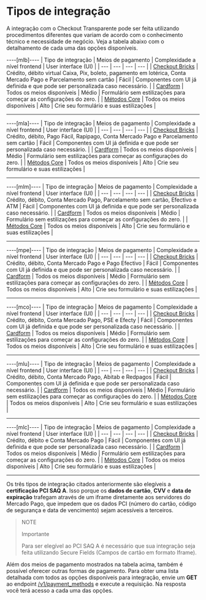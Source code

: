 # Tipos de integração

A integração com o Checkout Transparente pode ser feita utilizando procedimentos diferentes que variam de acordo com o conhecimento técnico e necessidade de negócio. Veja a tabela abaixo com o detalhamento de cada uma das opções disponíveis.

----[mlb]---- 
| Tipo de integração  | Meios de pagamento  | Complexidade a nível frontend  | User interface (UI)  |
| --- | --- | --- | --- | 
| [Checkout Bricks](/developers/pt/docs/checkout-bricks/landing) | Crédito, débito virtual Caixa, Pix, boleto, pagamento em lotérica, Conta Mercado Pago e Parcelamento sem cartão | Fácil  | Componentes com UI já definida e que pode ser personalizada caso necessário.  | 
| [Cardform](/developers/pt/docs/checkout-api/integration-configuration/card/integrate-via-cardform)  | Todos os meios disponíveis  | Médio  | Formulário sem estilizações para começar as configurações do zero.  | 
|  [Métodos Core](/developers/pt/docs/checkout-api/integration-configuration/card/integrate-via-core-methods)  | Todos os meios disponíveis  | Alto | Crie seu formulário e suas estilizações  | 

------------

----[mla]---- 
| Tipo de integração  | Meios de pagamento  | Complexidade a nível frontend  | User interface (UI)  |
| --- | --- | --- | --- | 
| [Checkout Bricks](/developers/pt/docs/checkout-bricks/landing)  | Crédito, débito, Pago Fácil, Rapipago, Conta Mercado Pago e Parcelamento sem cartão | Fácil  | Componentes com UI já definida e que pode ser personalizada caso necessário.  | 
| [Cardform](/developers/pt/docs/checkout-api/integration-configuration/card/integrate-via-cardform)  | Todos os meios disponíveis  | Médio  | Formulário sem estilizações para começar as configurações do zero.  | 
|  [Métodos Core](/developers/pt/docs/checkout-api/integration-configuration/card/integrate-via-core-methods)  | Todos os meios disponíveis  | Alto | Crie seu formulário e suas estilizações  | 

------------

----[mlm]---- 
| Tipo de integração  | Meios de pagamento  | Complexidade a nível frontend  | User interface (UI)  |
| --- | --- | --- | --- | 
| [Checkout Bricks](/developers/pt/docs/checkout-bricks/landing)  | Crédito, débito, Conta Mercado Pago, Parcelamento sem cartão, Efectivo e ATM | Fácil  | Componentes com UI já definida e que pode ser personalizada caso necessário.  | 
| [Cardform](/developers/pt/docs/checkout-api/integration-configuration/card/integrate-via-cardform)  | Todos os meios disponíveis  | Médio  | Formulário sem estilizações para começar as configurações do zero.  | 
|  [Métodos Core](/developers/pt/docs/checkout-api/integration-configuration/card/integrate-via-core-methods)  | Todos os meios disponíveis  | Alto | Crie seu formulário e suas estilizações  | 

------------

----[mpe]---- 
| Tipo de integração  | Meios de pagamento  | Complexidade a nível frontend  | User interface (UI)  |
| --- | --- | --- | --- | 
| [Checkout Bricks](/developers/pt/docs/checkout-bricks/landing)  | Crédito, débito, Conta Mercado Pago e Pago Efectivo | Fácil  | Componentes com UI já definida e que pode ser personalizada caso necessário.  | 
| [Cardform](/developers/pt/docs/checkout-api/integration-configuration/card/integrate-via-cardform)  | Todos os meios disponíveis  | Médio  | Formulário sem estilizações para começar as configurações do zero.  | 
|  [Métodos Core](/developers/pt/docs/checkout-api/integration-configuration/card/integrate-via-core-methods)  | Todos os meios disponíveis  | Alto | Crie seu formulário e suas estilizações  | 

------------

----[mco]---- 
| Tipo de integração  | Meios de pagamento  | Complexidade a nível frontend  | User interface (UI)  |
| --- | --- | --- | --- | 
| [Checkout Bricks](/developers/pt/docs/checkout-bricks/landing)  | Crédito, débito, Conta Mercado Pago, PSE e Efecty | Fácil  | Componentes com UI já definida e que pode ser personalizada caso necessário.  | 
| [Cardform](/developers/pt/docs/checkout-api/integration-configuration/card/integrate-via-cardform)  | Todos os meios disponíveis  | Médio  | Formulário sem estilizações para começar as configurações do zero.  | 
|  [Métodos Core](/developers/pt/docs/checkout-api/integration-configuration/card/integrate-via-core-methods)  | Todos os meios disponíveis  | Alto | Crie seu formulário e suas estilizações  | 

------------

----[mlu]---- 
| Tipo de integração  | Meios de pagamento  | Complexidade a nível frontend  | User interface (UI)  |
| --- | --- | --- | --- | 
| [Checkout Bricks](/developers/pt/docs/checkout-bricks/landing)  | Crédito, débito, Conta Mercado Pago, Abitab e Redpagos | Fácil  | Componentes com UI já definida e que pode ser personalizada caso necessário.  | 
| [Cardform](/developers/pt/docs/checkout-api/integration-configuration/card/integrate-via-cardform)  | Todos os meios disponíveis  | Médio  | Formulário sem estilizações para começar as configurações do zero.  | 
|  [Métodos Core](/developers/pt/docs/checkout-api/integration-configuration/card/integrate-via-core-methods)  | Todos os meios disponíveis  | Alto | Crie seu formulário e suas estilizações  | 

------------

----[mlc]---- 
| Tipo de integração  | Meios de pagamento  | Complexidade a nível frontend  | User interface (UI)  |
| --- | --- | --- | --- | 
| [Checkout Bricks](/developers/pt/docs/checkout-bricks/landing)  | Crédito, débito e Conta Mercado Pago | Fácil  | Componentes com UI já definida e que pode ser personalizada caso necessário.  | 
| [Cardform](/developers/pt/docs/checkout-api/integration-configuration/card/integrate-via-cardform)  | Todos os meios disponíveis  | Médio  | Formulário sem estilizações para começar as configurações do zero.  | 
|  [Métodos Core](/developers/pt/docs/checkout-api/integration-configuration/card/integrate-via-core-methods)  | Todos os meios disponíveis  | Alto | Crie seu formulário e suas estilizações  | 

------------

Os três tipos de integração citados anteriormente são elegíveis a **certificação PCI SAQ A**. Isso porque os **dados de cartão**, **CVV** e **data de expiração** trafegam através de um iframe diretamente aos servidores do Mercado Pago, que impedem que os dados PCI (número do cartão, código de segurança e data de vencimento) sejam acessíveis a terceiros.

> NOTE
>
> Importante
>
> Para ser elegível ao PCI SAQ A é necessário que sua integração seja feita utilizando Secure Fields (Campos de cartão em formato Iframe). 

Além dos meios de pagamento mostrados na tabela acima, também é possível oferecer outras formas de pagamento. Para obter uma lista detalhada com todos as opções disponíveis para integração, envie um **GET** ao endpoint [/v1/payment_methods](/developers/pt/reference/payment_methods/_payment_methods/get) e execute a requisição. Na resposta você terá acesso a cada uma das opções.

